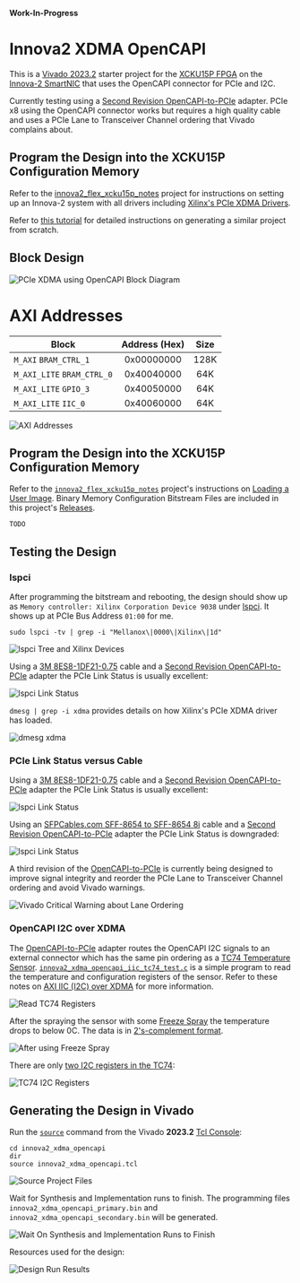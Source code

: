 **Work-In-Progress**


# Innova2 XDMA OpenCAPI

This is a [Vivado 2023.2](https://www.xilinx.com/support/download/index.html/content/xilinx/en/downloadNav/vivado-design-tools/2023-2.html) starter project for the [XCKU15P FPGA](https://www.xilinx.com/products/silicon-devices/fpga/kintex-ultrascale-plus.html) on the [Innova-2 SmartNIC](https://www.nvidia.com/en-us/networking/ethernet/innova-2-flex/) that uses the OpenCAPI connector for PCIe and I2C.

Currently testing using a [Second Revision OpenCAPI-to-PCIe](https://github.com/mwrnd/OpenCAPI-to-PCIe/releases/tag/v0.2-alpha) adapter. PCIe x8 using the OpenCAPI connector works but requires a high quality cable and uses a PCIe Lane to Transceiver Channel ordering that Vivado complains about.




## Program the Design into the XCKU15P Configuration Memory

Refer to the [innova2_flex_xcku15p_notes](https://github.com/mwrnd/innova2_flex_xcku15p_notes/?tab=readme-ov-file#loading-a-user-image) project for instructions on setting up an Innova-2 system with all drivers including [Xilinx's PCIe XDMA Drivers](https://github.com/Xilinx/dma_ip_drivers).

Refer to [this tutorial](https://github.com/mwrnd/notes/tree/main/Vivado_XDMA_DDR4_Tutorial) for detailed instructions on generating a similar project from scratch.




## Block Design

![PCIe XDMA using OpenCAPI Block Diagram](img/innova2_xdma_opencapi_Block_Diagram.png)




# AXI Addresses

| Block                      | Address (Hex) | Size   |
| -------------------------- |:-------------:| :----: |
| `M_AXI` `BRAM_CTRL_1`      |  0x00000000   |  128K  |
| `M_AXI_LITE` `BRAM_CTRL_0` |  0x40040000   |   64K  |
| `M_AXI_LITE` `GPIO_3`      |  0x40050000   |   64K  |
| `M_AXI_LITE` `IIC_0`       |  0x40060000   |   64K  |

![AXI Addresses](img/innova2_xdma_opencapi_AXI_Addresses.png)




## Program the Design into the XCKU15P Configuration Memory

Refer to the [`innova2_flex_xcku15p_notes`](https://github.com/mwrnd/innova2_flex_xcku15p_notes) project's instructions on [Loading a User Image](https://github.com/mwrnd/innova2_flex_xcku15p_notes/#loading-a-user-image). Binary Memory Configuration Bitstream Files are included in this project's [Releases](https://github.com/mwrnd/innova2_8gb_adlt_xdma_ddr4_demo/releases).

```
TODO
```




## Testing the Design

### lspci

After programming the bitstream and rebooting, the design should show up as `Memory controller: Xilinx Corporation Device 9038` under [lspci](https://manpages.ubuntu.com/manpages/jammy/man8/lspci.8.html). It shows up at PCIe Bus Address `01:00` for me.
```
sudo lspci -tv | grep -i "Mellanox\|0000\|Xilinx\|1d"
```

![lspci Tree and Xilinx Devices](img/lspci_tvv_XDMA_OpenCAPI.png)

Using a [3M 8ES8-1DF21-0.75](https://www.trustedparts.com/en/search/8ES8-1DF21-0.75) cable and a [Second Revision OpenCAPI-to-PCIe](https://github.com/mwrnd/OpenCAPI-to-PCIe/releases/tag/v0.2-alpha) adapter the PCIe Link Status is usually excellent:

![lspci Link Status](img/lspci_XDMA_OpenCAPI_x8_with_3M_8ES8-1DF21-0.75_Cable.png)

`dmesg | grep -i xdma` provides details on how Xilinx's PCIe XDMA driver has loaded.

![dmesg xdma](img/dmesg_xdma.jpg)




### PCIe Link Status versus Cable

Using a [3M 8ES8-1DF21-0.75](https://www.trustedparts.com/en/search/8ES8-1DF21-0.75) cable and a [Second Revision OpenCAPI-to-PCIe](https://github.com/mwrnd/OpenCAPI-to-PCIe/releases/tag/v0.2-alpha) adapter the PCIe Link Status is usually excellent:

![lspci Link Status](img/lspci_XDMA_OpenCAPI_x8_with_3M_8ES8-1DF21-0.75_Cable.png)

Using an [SFPCables.com SFF-8654 to SFF-8654 8i](https://www.sfpcables.com/24g-internal-slimsas-sff-8654-to-sff-8654-8i-cable-straight-to-90-degree-left-angle-8x-12-sas-4-0-85-ohm-0-5-1-meter) cable and a [Second Revision OpenCAPI-to-PCIe](https://github.com/mwrnd/OpenCAPI-to-PCIe/releases/tag/v0.2-alpha) adapter the PCIe Link Status is downgraded:

![lspci Link Status](img/lspci_XDMA_OpenCAPI_x8_with_SlimSAS_SFF-8654_8i_85Ohm_Cable.png)

A third revision of the [OpenCAPI-to-PCIe](https://github.com/mwrnd/OpenCAPI-to-PCIe) is currently being designed to improve signal integrity and reorder the PCIe Lane to Transceiver Channel ordering and avoid Vivado warnings.

![Vivado Critical Warning about Lane Ordering](img/Overriding_Physical_Property_Critical_Warning_Message.png)




### OpenCAPI I2C over XDMA

The [OpenCAPI-to-PCIe](https://github.com/mwrnd/OpenCAPI-to-PCIe) adapter routes the OpenCAPI I2C signals to an external connector which has the same pin ordering as a [TC74 Temperature Sensor](https://www.microchip.com/en-us/product/tc74). [`innova2_xdma_opencapi_iic_tc74_test.c`](innova2_xdma_opencapi_iic_tc74_test.c) is a simple program to read the temperature and configuration registers of the sensor. Refer to these notes on [AXI IIC (I2C) over XDMA](https://github.com/mwrnd/notes/tree/main/embeddedsw_AXI_IIC_over_XDMA) for more information.

![Read TC74 Registers](img/xdma_opencapi_TC74_test.png)

After the spraying the sensor with some [Freeze Spray](https://mgchemicals.com/products/electronics-maintenance/freeze-spray-electronics/cooling-spray-electronics/) the temperature drops to below 0C. The data is in [2's-complement format](https://en.wikipedia.org/wiki/Two%27s_complement).

![After using Freeze Spray](img/xdma_opencapi_TC74_after_Super_Cold_Spray.png)

There are only [two I2C registers in the TC74](https://ww1.microchip.com/downloads/aemDocuments/documents/APID/ProductDocuments/DataSheets/21462D.pdf):

![TC74 I2C Registers](img/TC74_I2C_Registers.png)




## Generating the Design in Vivado

Run the [`source`](https://docs.xilinx.com/r/en-US/ug939-vivado-designing-with-ip-tutorial/Source-the-Tcl-Script?tocId=7Z_1hFhH~LLrqoYsyOuZHw) command from the Vivado **2023.2** [Tcl Console](https://docs.xilinx.com/r/en-US/ug893-vivado-ide/Using-the-Tcl-Console):

```
cd innova2_xdma_opencapi
dir
source innova2_xdma_opencapi.tcl
```

![Source Project Files](img/Vivado_source_Project_Tcl.png)

Wait for Synthesis and Implementation runs to finish. The programming files `innova2_xdma_opencapi_primary.bin` and `innova2_xdma_opencapi_secondary.bin` will be generated.

![Wait On Synthesis and Implementation Runs to Finish](img/wait_on_runs.png)

Resources used for the design:

![Design Run Results](img/innova2_xdma_opencapi_Design_Run_Results.png)




